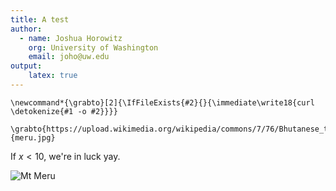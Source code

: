 ```yaml
---
title: A test
author:
  - name: Joshua Horowitz
    org: University of Washington
    email: joho@uw.edu
output:
    latex: true
---
```


~~~ latex:preamble
\newcommand*{\grabto}[2]{\IfFileExists{#2}{}{\immediate\write18{curl \detokenize{#1 -o #2}}}}

\grabto{https://upload.wikimedia.org/wikipedia/commons/7/76/Bhutanese_thanka_of_Mt._Meru_and_the_Buddhist_Universe.jpg}{meru.jpg}
~~~



If $x < 10$, we're in luck yay.

![Mt Meru](meru.jpg)
